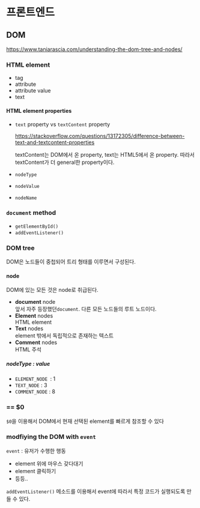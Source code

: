 # 프론트엔드

## DOM

https://www.taniarascia.com/understanding-the-dom-tree-and-nodes/

### HTML element

* tag
* attribute
* attribute value
* text

#### HTML element properties

* `text` property vs `textContent` property

  https://stackoverflow.com/questions/13172305/difference-between-text-and-textcontent-properties

  textContent는 DOM에서 온 property, text는 HTML5에서 온 property. 따라서 textContent가 더 general한 property이다.

* `nodeType`

* `nodeValue`

* `nodeName`

### `document` method

* `getElementById()`
* `addEventListener()`

### DOM tree

DOM은 노드들이 중첩되어 트리 형태를 이루면서 구성된다.

#### node

DOM에 있는 모든 것은 node로 취급된다.

* **document** node<br/> 앞서 자주 등장했던`document`. 다른 모든 노드들의 루트 노드이다.
* **Element** nodes<br/>HTML element
* **Text** nodes<br/>element 밖에서 독립적으로 존재하는 텍스트
* **Comment** nodes<br/>HTML 주석

##### nodeType : value

* `ELEMENT_NODE `: 1
* `TEXT_NODE` : 3
* `COMMENT_NODE` : 8

### == $0

`$0`을 이용해서 DOM에서 현재 선택된 element를 빠르게 참조할 수 있다

### modfiying the DOM with `event`

`event` : 유저가 수행한 행동

* element 위에 마우스 갖다대기
* element 클릭하기
* 등등..

`addEventListener()` 메소드를 이용해서 event에 따라서 특정 코드가 실행되도록 만들 수 있다.

<br/><br/>